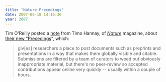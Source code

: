 ```yaml
---
title: "Nature Precedings"
date: 2007-06-18 14:16:36
year: 2007
---
```

Tim O'Reilly posted a <a href="http://radar.oreilly.com/archives/2007/06/nature_precedin.html">note</a> from Timo Hannay, of <a href="http://www.nature.com"><em>Nature</em></a> magazine, about <a href="http://radar.oreilly.com/archives/2007/06/nature_precedin.html" />their new "<a href="http://precedings.nature.com/">Precedings</a>", which:
<blockquote>giv[es] researchers a place to post documents such as preprints and presentations in a way that makes them globally visible and citable.  Submissions are filtered by a team of curators to weed out obviously inappropriate material, but there's no peer-review so accepted contributions appear online very quickly -- usually within a couple of hours.</blockquote>

